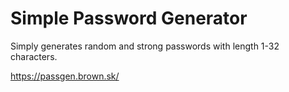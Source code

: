 # Simple Password Generator
Simply generates random and strong passwords with length 1-32 characters.

https://passgen.brown.sk/

